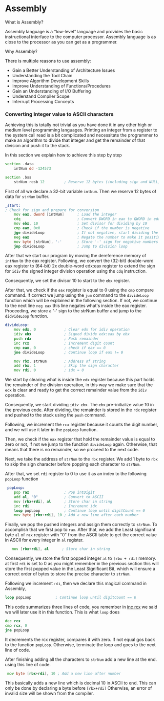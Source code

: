 # Assembly

What is Assembly?

Assembly language is a “low-level” language and provides the basic instructional
interface to the computer processor. Assembly language is as close to the processor as you can get as a programmer. 


Why Assembly?

There is multiple reasons to use assembly:

- Gain a Better Understanding of Architecture Issues
- Understanding the Tool Chain
- Improve Algorithm Development Skills
- Improve Understanding of Functions/Procedures
- Gain an Understanding of I/O Buffering
- Understand Compiler Scope
- Interrupt Processing Concepts


### Converting Integer value to ASCII characters 

Achieving this is totally not trivial as you have done it in any other high or medium level programming languages. 
Printing an integer from a register to the system call read is a bit complicated and necessitate 
the programmer to make an algorithm to divide that integer and get the remainder of that division and push it to the stack.

In this section we explain how to achieve this step by step

```asm
section .data
    intNum dd -124573       

section .bss
    strNum resb 12         ; Reserve 12 bytes (including sign and NULL)
```

First of all we declare a 32-bit variable `intNum`. Then we reserve 12 bytes of data for `strNum` buffer.

```asm
_start:
; Check for sign and prepare for conversion
    mov eax, dword [intNum]      ; Load the integer
    cdq                          ; Convert DWORD in eax to QWORD in edx:eax (sign-extend for idiv)
    mov ebx, 10                  ; Set divisor for dividing by 10
    cmp eax, 0x0                 ; Check if the number is negative
    jge divideLoop               ; If not negative, start dividing the integer
    neg eax                      ; Negate the number to make it positive for conversion
    mov byte [strNum], '-'       ; Store '-' sign for negative numbers
    jmp divideLoop               ; Jump to division loop
```

After that we start our program by moving the dereference memory of `intNum` to the eax register.
Following,  we convert the (32-bit) double-word eax register to (64-bit) 2x double-word edx:eax register to extend the sign
for `idiv` the signed integer division operation using the `cdq` instruction.

Consequently, we set the divisor 10 to start to the `ebx` register.

After that, we check if the `eax` register is equal to 0 using the `cmp` compare command. If correct we jump using the `jum` 
command to the `divideLoop` function which will be explained in the following section.
If not, we continue to the next line `neg eax` this line negates what's inside the eax register.
Proceeding, we store a '-' sign to the strNum buffer and jump to the `didvideLoop` function.


```asm
divideLoop:
    mov edx, 0             ; Clear edx for idiv operation
    idiv ebx               ; Signed divide edx:eax by ebx
    push rdx               ; Push remainder
    inc rcx                ; Increment digit count
    cmp eax, 0             ; check if eax == 0
    jne divideLoop         ; Continue loop if eax != 0

    mov rbx, strNum        ; Address of string
    add rbx, 1             ; Skip the sign character
    mov rdi, 0             ; idx = 0
```

We start by clearing what is inside the `edx` register because this part holds the remainder of the division
operation, in this way we make sure that the `edx` is clear and ready to get the correct remainder value from the `idiv`
operation.

Consequently, we start dividing `idiv ebx`. The `ebx` pre-initialize value 10 in the previous code.
After dividing, the remainder is stored in the `rdx` register and pushed to the stack using the `push` command. 

Following, we increment the `rcx` register because it counts the digit number, and we will use it later in the `popLoop` function.


Then, we check if the `eax` register that hold the remainder value is equal to zero or not, if not we jump to the function `divideLoop` again.
Otherwise, that means that there is no remainder, so we proceed to the next code.

Next, we take the address of `strNum` to the `rbx` register. We add 1 byte to `rbx` to skip the sign character before
popping each character to `strNum`.


After that, we set `rdi` register to 0 to use it as an index to the following `popLoop` function

```asm
 popLoop:
    pop rax                ; Pop intDigit
    add al, "0"            ; Convert to ASCII
    mov [rbx+rdi], al      ; Store char in string
    inc rdi                ; Increment idx
    loop popLoop           ; Continue loop until digitCount == 0
    mov byte [rbx+rdi], 10 ; Add a new line after each number
```

Finally, we pop the pushed integers and assign them correctly to `strNum`.
To accomplish that we first pop to `rax`. After that, we add the Least significant byte `al` of `rax` register with "0" from the 
ASCII table to get the correct value in ASCII for every integer in `al` register.


```asm
   mov [rbx+rdi], al      ; Store char in string
```
Consequently, we store the first popped integer `al` to `[rbx + rdi]` memory. at first `rdi` is set to 0
as you might remember in the previous section this will store the first popped value in the Least Significant Bit,
which will ensure a correct order of bytes to store the precise character to `strNum`.

Following we increment `rdi`, then we declare this magical command in Assembly,
```asm
loop popLoop           ; Continue loop until digitCount == 0
```
This code summarizes three lines of code, you remember in [inc rcx](#L86) we said we will later use it in this function.
This is what `loop` does  
```asm
dec rcx
cmp rcx, 0
jne popLoop
```
It decrements the rcx register, compares it with zero. If not equal gos back to the function `popLoop`. Otherwise, terminate 
the loop and goes to the next line of code.

After finishing adding all the characters to `strNum` add a new line at the end.
using this line of code. 
```asm
 mov byte [rbx+rdi], 10 ; Add a new line after number
```
This basically adds a new line which is decimal 10 in ASCII to end. This can only be done by declaring a byte before `[rbx+rdi]`
Otherwise, an error of invalid size will be shown from the compiler. 

 


